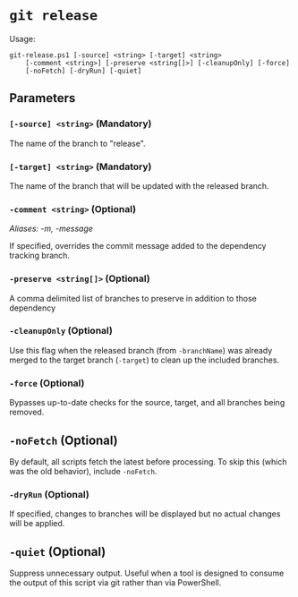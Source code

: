 # `git release`

Usage:

    git-release.ps1 [-source] <string> [-target] <string>
        [-comment <string>] [-preserve <string[]>] [-cleanupOnly] [-force]
        [-noFetch] [-dryRun] [-quiet]

## Parameters

### `[-source] <string>` (Mandatory)

The name of the branch to "release".

### `[-target] <string>` (Mandatory)

The name of the branch that will be updated with the released branch.

### `-comment <string>` (Optional)

_Aliases: -m, -message_

If specified, overrides the commit message added to the dependency tracking
branch.

### `-preserve <string[]>` (Optional)

A comma delimited list of branches to preserve in addition to those dependency

### `-cleanupOnly` (Optional)

Use this flag when the released branch (from `-branchName`) was already merged
to the target branch (`-target`) to clean up the included branches.

### `-force` (Optional)

Bypasses up-to-date checks for the source, target, and all branches being
removed.

## `-noFetch` (Optional)

By default, all scripts fetch the latest before processing. To skip this (which
was the old behavior), include `-noFetch`.

### `-dryRun` (Optional)

If specified, changes to branches will be displayed but no actual changes will
be applied.

## `-quiet` (Optional)

Suppress unnecessary output. Useful when a tool is designed to consume the
output of this script via git rather than via PowerShell.
